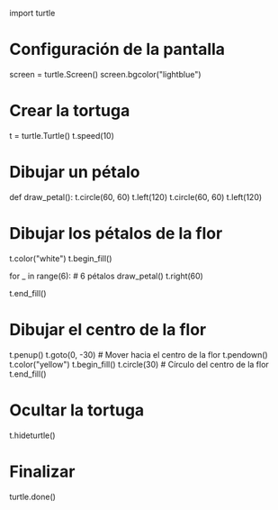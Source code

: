 import turtle

# Configuración de la pantalla
screen = turtle.Screen()
screen.bgcolor("lightblue")

# Crear la tortuga
t = turtle.Turtle()
t.speed(10)

# Dibujar un pétalo
def draw_petal():
    t.circle(60, 60)
    t.left(120)
    t.circle(60, 60)
    t.left(120)

# Dibujar los pétalos de la flor
t.color("white")
t.begin_fill()

for _ in range(6):  # 6 pétalos
    draw_petal()
    t.right(60)

t.end_fill()

# Dibujar el centro de la flor
t.penup()
t.goto(0, -30)  # Mover hacia el centro de la flor
t.pendown()
t.color("yellow")
t.begin_fill()
t.circle(30)  # Círculo del centro de la flor
t.end_fill()

# Ocultar la tortuga
t.hideturtle()

# Finalizar
turtle.done()
